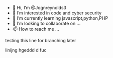 - 👋 Hi, I’m @Jognreynolds3
- 👀 I’m interested in code and cyber security
- 🌱 I’m currently learning javascript,python,PHP
- 💞️ I’m looking to collaborate on ...
- 📫 How to reach me ...

<!---
Jognreynolds3/Jognreynolds3 is a ✨ special ✨ repository because its `README.md` (this file) appears on your GitHub profile.
You can click the Preview link to take a look at your changes.
--->
testing this line for branching later

linijng hgeddd
d
fuc
